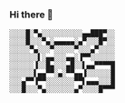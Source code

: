 ### Hi there 👋

    ░░░░█░▀▄░░░░░░░░░░▄▄███▀░░
    ░░░░█░░░▀▄░▄▄▄▄▄░▄▀░░░█▀░░
    ░░░░░▀▄░░░▀░░░░░▀░░░▄▀░░░░
    ░░░░░░░▌░▄▄░░░▄▄░▐▀▀░░░░░░
    ░░░░░░▐░░█▄░░░▄█░░▌▄▄▀▀▀▀█
    ░░░░░░▌▄▄▀▀░▄░▀▀▄▄▐░░░░░░█
    ░░░▄▀▀▐▀▀░░░░░░░▀▀▌▄▄▄░░░█
    ░░░█░░░▀▄░░░░░░░▄▀░░░░█▀▀▀

